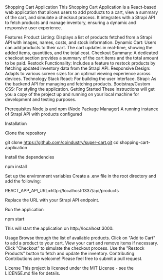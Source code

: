 Shopping Cart Application
This Shopping Cart Application is a React-based web application that allows users to add products to a cart, view a summary of the cart, and simulate a checkout process. It integrates with a Strapi API to fetch products and manage inventory, ensuring a dynamic and responsive user experience.

Features
Product Listing: Displays a list of products fetched from a Strapi API with images, names, costs, and stock information.
Dynamic Cart: Users can add products to their cart. The cart updates in real-time, showing the added items, quantities, and the total cost.
Checkout Summary: A dedicated checkout section provides a summary of the cart items and the total amount to be paid.
Restock Functionality: Includes a feature to restock products by fetching updated inventory data from the Strapi API.
Responsive Design: Adapts to various screen sizes for an optimal viewing experience across devices.
Technology Stack
React: For building the user interface.
Strapi: As the backend API for managing and fetching products.
Bootstrap/Custom CSS: For styling the application.
Getting Started
These instructions will get you a copy of the project up and running on your local machine for development and testing purposes.

Prerequisites
Node.js and npm (Node Package Manager)
A running instance of Strapi API with products configured

Installation

Clone the repository

git clone https://github.com/coindustry/super-cart.git
cd shopping-cart-application

Install the dependencies

npm install

Set up the environment variables
Create a .env file in the root directory and add the following:

REACT_APP_API_URL=http://localhost:1337/api/products

Replace the URL with your Strapi API endpoint.

Run the application

npm start

This will start the application on http://localhost:3000.

Usage
Browse through the list of available products.
Click on "Add to Cart" to add a product to your cart.
View your cart and remove items if necessary.
Click "Checkout" to simulate the checkout process.
Use the "Restock Products" button to fetch and update the inventory.
Contributing
Contributions are welcome! Please feel free to submit a pull request.

License
This project is licensed under the MIT License - see the LICENSE.md file for details.


